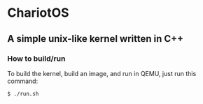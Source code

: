 # ChariotOS
## A simple unix-like kernel written in C++


### How to build/run
To build the kernel, build an image, and run in QEMU, just run this command:
```
$ ./run.sh
```
